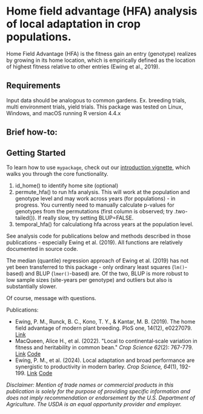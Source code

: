 # Home field advantage (HFA) analysis of local adaptation in crop populations.

Home Field Advantage (HFA) is the fitness gain an entry (genotype) realizes by growing in its home location, which is empirically defined as the location of highest fitness relative to other entries (Ewing et al., 2019).

## Requirements

Input data should be analogous to common gardens. Ex. breeding trials, multi environment trials, yield trials. This package was tested on Linux, Windows, and macOS running R version 4.4.x

## Brief how-to:

## Getting Started

To learn how to use `mypackage`, check out our [introduction vignette](vignettes/rhfa-guide.Rmd), which walks you through the core functionality.

1.  id_home() to identify home site (optional)
2.  permute_hfa() to run hfa analysis. This will work at the population and genotype level and may work across years (for populations) - in progress. You currently need to manually calculate p-values for genotypes from the permutations (first column is observed; try .two-tailed()). If really slow, try setting BLUP=FALSE.
3.  temporal_hfa() for calculationg hfa across years at the population level.

See analysis code for publications below and methods described in those publications - especially Ewing et al. (2019). All functions are relatively documented in source code.

The median (quantile) regression approach of Ewing et al. (2019) has not yet been transferred to this package - only ordinary least squares (`lm()`-based) and BLUP (`lmer()`-based) are. Of the two, BLUP is more robust to low sample sizes (site-years per genotype) and outliers but also is substantially slower.

Of course, message with questions.

Publications:

-   Ewing, P. M., Runck, B. C., Kono, T. Y., & Kantar, M. B. (2019). The home field advantage of modern plant breeding. PloS one, 14(12), e0227079. [Link](https://journals.plos.org/plosone/article?id=10.1371/journal.pone.0227079)
-   MacQueen, Alice H., et al. (2022). "Local to continental‐scale variation in fitness and heritability in common bean." *Crop Science 62*(2): 767-779. [Link](https://acsess.onlinelibrary.wiley.com/doi/full/10.1002/csc2.20694) [Code](https://github.com/Alice-MacQueen/cdbn-home-away)
-   Ewing, P. M., et al. (2024). Local adaptation and broad performance are synergistic to productivity in modern barley. *Crop Science, 64*(1), 192-199. [Link](https://acsess.onlinelibrary.wiley.com/doi/full/10.1002/csc2.21168) [Code](https://doi.org/10.5281/zenodo.10267964)

*Disclaimer: Mention of trade names or commercial products in this publication is solely for the purpose of providing specific information and does not imply recommendation or endorsement by the U.S. Department of Agriculture. The USDA is an equal opportunity provider and employer.*
